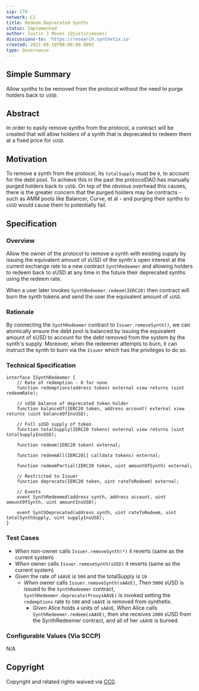 ```yaml
---
sip: 174
network: L1
title: Redeem Deprecated Synths
status: Implemented
author: Justin J Moses (@justinjmoses)
discussions-to: 'https://research.synthetix.io'
created: 2021-08-18T00:00:00.000Z
type: Governance
---
```


<!--You can leave these HTML comments in your merged SIP and delete the visible duplicate text guides, they will not appear and may be helpful to refer to if you edit it again. This is the suggested template for new SIPs. Note that an SIP number will be assigned by an editor. When opening a pull request to submit your SIP, please use an abbreviated title in the filename, `sip-draft_title_abbrev.md`. The title should be 44 characters or less.-->

## Simple Summary

<!--"If you can't explain it simply, you don't understand it well enough." Simply describe the outcome the proposed changes intends to achieve. This should be non-technical and accessible to a casual community member.-->

Allow synths to be removed from the protocol without the need to purge holders back to `sUSD`.

## Abstract

<!--A short (~200 word) description of the proposed change, the abstract should clearly describe the proposed change. This is what *will* be done if the SIP is implemented, not *why* it should be done or *how* it will be done. If the SIP proposes deploying a new contract, write, "we propose to deploy a new contract that will do x".-->

In order to easily remove synths from the protocol, a contract will be created that will allow holders of a synth that is deprecated to redeem them at a fixed price for `sUSD`.

## Motivation

<!--This is the problem statement. This is the *why* of the SIP. It should clearly explain *why* the current state of the protocol is inadequate.  It is critical that you explain *why* the change is needed, if the SIP proposes changing how something is calculated, you must address *why* the current calculation is inaccurate or wrong. This is not the place to describe how the SIP will address the issue!-->

To remove a synth from the protocol, its `totalSupply` must be `0`, to account for the debt pool. To achieve this in the past the protocolDAO has manually purged holders back to `sUSD`. On top of the obvious overhead this causes, there is the greater concern that the purged holders may be contracts - such as AMM pools like Balancer, Curve, et al - and purging their synths to `sUSD` would cause them to potentially fail.

## Specification

<!--The specification should describe the syntax and semantics of any new feature, there are five sections
1. Overview
2. Rationale
3. Technical Specification
4. Test Cases
5. Configurable Values
-->

### Overview

<!--This is a high level overview of *how* the SIP will solve the problem. The overview should clearly describe how the new feature will be implemented.-->

Allow the owner of the protocol to remove a synth with existing supply by issuing the equivalent amount of sUSD of the synth's open interest at the current exchange rate to a new contract `SynthRedeemer` and allowing holders to redeem back to sUSD at any time in the future their deprecated synths using the redeem rate.

When a user later invokes `SynthRedeemer.redeem(IERC20)` then contract will burn the synth tokens and send the user the equivalent amount of `sUSD`.

### Rationale

<!--This is where you explain the reasoning behind how you propose to solve the problem. Why did you propose to implement the change in this way, what were the considerations and trade-offs. The rationale fleshes out what motivated the design and why particular design decisions were made. It should describe alternate designs that were considered and related work. The rationale may also provide evidence of consensus within the community, and should discuss important objections or concerns raised during discussion.-->

By connecting the `SynthRedeemer` contract to `Issuer.removeSynth()`, we can atomically ensure the debt pool is balanced by issuing the equivalent amount of sUSD to account for the debt removed from the system by the synth's supply. Moreover, when the redeemer attempts to burn, it can instruct the synth to burn via the `Issuer` which has the privileges to do so.

### Technical Specification

<!--The technical specification should outline the public API of the changes proposed. That is, changes to any of the interfaces Synthetix currently exposes or the creations of new ones.-->

```solidity
interface ISynthRedeemer {
    // Rate of redemption - 0 for none
    function redemptions(address token) external view returns (uint redeemRate);

    // sUSD balance of deprecated token holder
    function balanceOf(IERC20 token, address account) external view returns (uint balanceOfInsUSD);

    // Full sUSD supply of token
    function totalSupply(IERC20 tokens) external view returns (uint totalSupplyInsUSD);

    function redeem(IERC20 token) external;

    function redeemAll(IERC20[] calldata tokens) external;

    function redeemPartial(IERC20 token, uint amountOfSynth) external;

    // Restricted to Issuer
    function deprecate(IERC20 token, uint rateToRedeem) external;

    // Events
    event SynthRedeemed(address synth, address account, uint amountOfSynth, uint amountInsUSD);

    event SynthDeprecated(address synth, uint rateToRedeem, uint totalSynthSupply, uint supplyInsUSD);
}
```

### Test Cases

<!--Test cases for an implementation are mandatory for SIPs but can be included with the implementation..-->

- _When_ non-owner calls `Issuer.removeSynth(*)` it reverts (same as the current system)
- _When_ owner calls `Issuer.removeSynth(sUSD)` it reverts (same as the current system)
- _Given_ the rate of `sAAVE` is `500` and the totalSupply is `10`
  - _When_ owner calls `Issuer.removeSynth(sAAVE)`, _Then_ `5000` sUSD is issued to the `SynthRedeemer` contract, `SynthRedeemer.deprecate(ProxysAAVE)` is invoked setting the `redemptions` rate to `500` and `sAAVE` is removed from synthetix.
    - _Given_ Alice holds `4` units of `sAAVE`, _When_ Alice calls `SynthRedeemer.redeem(sAAVE)`, then she receives `2000` sUSD from the SynthRedeemer contract, and all of her `sAAVE` is burned.

### Configurable Values (Via SCCP)

<!--Please list all values configurable via SCCP under this implementation.-->

N/A

## Copyright

Copyright and related rights waived via [CC0](https://creativecommons.org/publicdomain/zero/1.0/).
